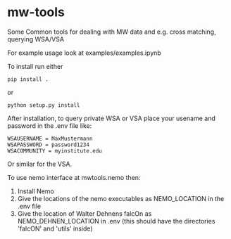 # mw-tools

Some Common tools for dealing with MW data and e.g. cross matching, querying WSA/VSA

For example usage look at examples/examples.ipynb

To install run either

    pip install .
    
or

    python setup.py install
    

After installation, to query private WSA or VSA place your usename and password in the .env file like:

    WSAUSERNAME = MaxMustermann
    WSAPASSWORD = password1234
    WSACOMMUNITY = myinstitute.edu

Or similar for the VSA.

To use nemo interface at mwtools.nemo then:
1. Install Nemo
2. Give the locations of the nemo executables as NEMO_LOCATION in the .env file
3. Give the location of Walter Dehnens falcOn as NEMO_DEHNEN_LOCATION in .env
(this should have the directories 'falcON' and 'utils' inside)
